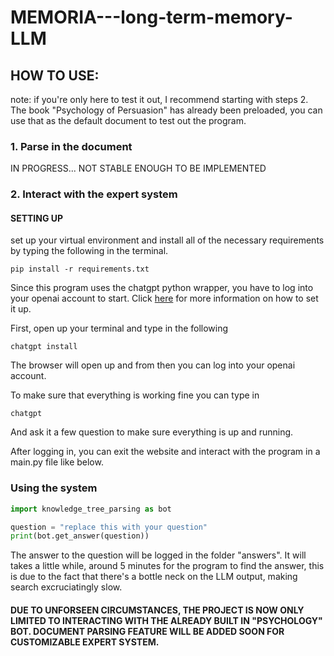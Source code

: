 # MEMORIA---long-term-memory-LLM

## HOW TO USE:
note: if you're only here to test it out, I recommend starting with steps 2. The book "Psychology of Persuasion" has already been preloaded, you can
use that as the default document to test out the program. 

### 1. Parse in the document
IN PROGRESS... NOT STABLE ENOUGH TO BE IMPLEMENTED

### 2. Interact with the expert system 

#### SETTING UP

set up your virtual environment and install all of the necessary requirements by typing the following in the terminal. 

```
pip install -r requirements.txt 

```

Since this program uses the chatgpt python wrapper, you have to log into your openai account to start. Click [here](https://link-url-here.org) for more information on how to set it up.

First, open up your terminal and type in the following 

```
chatgpt install
```
The browser will open up and from then you can log into your openai account. 

To make sure that everything is working fine you can type in 
```
chatgpt 
```
And ask it a few question to make sure everything is up and running. 

After logging in, you can exit the website and interact with the program in a main.py file like below.

### Using the system

```python
import knowledge_tree_parsing as bot

question = "replace this with your question" 
print(bot.get_answer(question))

```

The answer to the question will be logged in the folder "answers". It will takes a little while, around 5 minutes for the program to find the answer, this is due to the fact that there's a bottle neck on the LLM output, making search excruciatingly slow. 

#### DUE TO UNFORSEEN CIRCUMSTANCES, THE PROJECT IS NOW ONLY LIMITED TO INTERACTING WITH THE ALREADY BUILT IN "PSYCHOLOGY" BOT. DOCUMENT PARSING FEATURE WILL BE ADDED SOON FOR CUSTOMIZABLE EXPERT SYSTEM. 
